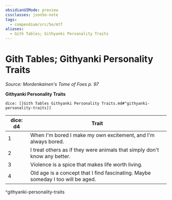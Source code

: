 ```yaml
---
obsidianUIMode: preview
cssclasses: json5e-note
tags:
  - compendium/src/5e/mtf
aliases:
  - Gith Tables; Githyanki Personality Traits
---
```

# Gith Tables; Githyanki Personality Traits
*Source: Mordenkainen's Tome of Foes p. 97* 

**Githyanki Personality Traits**

`dice: [[Gith Tables Githyanki Personality Traits.md#^githyanki-personality-traits]]`

| dice: d4 | Trait |
|----------|-------|
| 1 | When I'm bored I make my own excitement, and I'm always bored. |
| 2 | I treat others as if they were animals that simply don't know any better. |
| 3 | Violence is a spice that makes life worth living. |
| 4 | Old age is a concept that I find fascinating. Maybe someday I too will be aged. |
^githyanki-personality-traits
